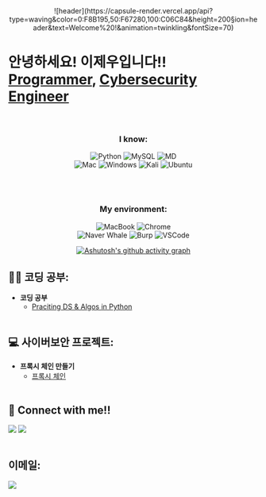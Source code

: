 <div align="center"> 
  ![header](https://capsule-render.vercel.app/api?type=waving&color=0:F8B195,50:F67280,100:C06C84&height=200&section=header&text=Welcome%20!&animation=twinkling&fontSize=70)
</div>


<h1>
  안녕하세요! 이제우입니다!! <br/>
  <a href="https://github.com/HamsterJikJik/Programming">Programmer</a>, 
  <a href="https://github.com/HamsterJikJik/Projects">Cybersecurity Engineer</a>
</h1>
<br/>

<div align="center"> 

  ### I know: <br/>
  ![Python](https://img.shields.io/badge/Python-14354C?style=for-the-badge&logo=python&logoColor=white) 
  ![MySQL](https://img.shields.io/badge/MySQL-00000F?style=for-the-badge&logo=mysql&logoColor=white) 
  ![MD](https://img.shields.io/badge/Markdown-000000?style=for-the-badge&logo=markdown&logoColor=white) <br/>
  ![Mac](https://img.shields.io/badge/mac%20os-000000?style=for-the-badge&logo=apple&logoColor=white) 
  ![Windows](https://img.shields.io/badge/Windows-0078D6?style=for-the-badge&logo=windows&logoColor=white) 
  ![Kali](https://img.shields.io/badge/Kali_Linux-557C94?style=for-the-badge&logo=kali-linux&logoColor=white) 
  ![Ubuntu](https://img.shields.io/badge/Ubuntu-E95420?style=for-the-badge&logo=ubuntu&logoColor=white) 
  
  <br/>
  <br/>

  ### My environment: <br/>
  ![MacBook](https://img.shields.io/badge/MacBook%20Pro%20\(M1\)-707070.svg?style=for-the-badge&logo=apple&logoColor=white?)
  ![Chrome](https://img.shields.io/badge/Google_chrome-4285F4?style=for-the-badge&logo=Google-chrome&logoColor=white)
  <br/>
  ![Naver Whale](https://img.shields.io/badge/Naver%20Whale-03C75A?style=for-the-badge&logo=Naver&logoColor=white)
  ![Burp](https://img.shields.io/badge/Burp%20Suite-FF6633.svg?style=for-the-badge&logo=Burp-Suite&logoColor=white)
  ![VSCode](https://img.shields.io/badge/Visual_Studio_Code-0078D4?style=for-the-badge&logo=visual%20studio%20code&logoColor=white)



  [![Ashutosh's github activity graph](https://github-readme-activity-graph.vercel.app/graph?custom_title=지구%20정복%20진전도&username=HamsterJikJik&theme=github-compact&line=F67280&point=FFFFFF&color=F8B195&hide_border=true&height=300)](https://github.com/ashutosh00710/github-readme-activity-graph)

</div>


<h2>👨‍💻 코딩 공부:</h2>

- <b>코딩 공부</b>
  - [Praciting DS & Algos in Python]()
  <br />


<h2>💻 사이버보안 프로젝트:</h2>

- <b>프록시 체인 만들기</b>
  - [프록시 체인](https://github.com/HamsterJikJik/ProxyChain/)
  <br />

<h2> 
  🤳 Connect with me!!
</h2>

[<img src="https://img.shields.io/badge/Naver Blog-03C75A?style=for-the-badge&logo=Naver&logoColor=white" />][Naver]
[<img src="https://img.shields.io/badge/Instagram-E4405F?style=for-the-badge&logo=Instagram&logoColor=white" />][Instagram]
<br />
<br />

[Naver]: https://blog.naver.com/hamster_jikjik/
[Instagram]: https://www.instagram.com/2_jew00/

<h2>
  이메일: <br/>
</h2>

<a href="mailto:jewoo0620@gmail.com"><img src="https://img.shields.io/badge/Gmail-D14836?style=flat-square&logo=Gmail&logoColor=white&link=mailto:jewoo0620@gmail.com"/></a>

<!--
Here are some ideas to get you started:

- 🔭 I’m currently working on ...
- 🌱 I’m currently learning ...
- 👯 I’m looking to collaborate on ...
- 🤔 I’m looking for help with ...
- 💬 Ask me about ...
- 📫 How to reach me: ...
- 😄 Pronouns: ...
- ⚡ Fun fact: ...
-->
